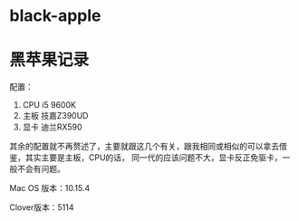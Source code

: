 # black-apple
# 黑苹果记录
配置：
1. CPU i5 9600K
2. 主板 技嘉Z390UD
3. 显卡 迪兰RX590

其余的配置就不再赘述了，主要就跟这几个有关，跟我相同或相似的可以拿去借鉴，其实主要是主板，CPU的话，  同一代的应该问题不大，显卡反正免驱卡，一般不会有问题。

Mac OS 版本：10.15.4

Clover版本：5114
